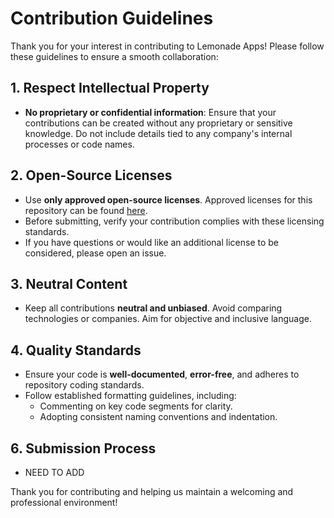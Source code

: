 # Contribution Guidelines

Thank you for your interest in contributing to Lemonade Apps! Please follow these guidelines to ensure a smooth collaboration:

## 1. Respect Intellectual Property
- **No proprietary or confidential information**: Ensure that your contributions can be created without any proprietary or sensitive knowledge. Do not include details tied to any company's internal processes or code names.

## 2. Open-Source Licenses

- Use **only approved open-source licenses**. Approved licenses for this repository can be found [here](https://github.com/lemonade-apps/.github/blob/approved_licenses.md).
- Before submitting, verify your contribution complies with these licensing standards.
- If you have questions or would like an additional license to be considered, please open an issue.

## 3. Neutral Content

- Keep all contributions **neutral and unbiased**. Avoid comparing technologies or companies. Aim for objective and inclusive language.

## 4. Quality Standards

- Ensure your code is **well-documented**, **error-free**, and adheres to repository coding standards.
- Follow established formatting guidelines, including:
  - Commenting on key code segments for clarity.
  - Adopting consistent naming conventions and indentation.

## 6. Submission Process

- NEED TO ADD

Thank you for contributing and helping us maintain a welcoming and professional environment!
